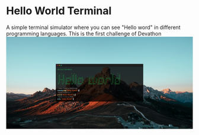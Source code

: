 # Hello World Terminal
A simple terminal simulator where you can see "Hello word" in different programming languages. This is the first challenge of Devathon
<img src="./readme.jpg" alt="Imagen Readme">